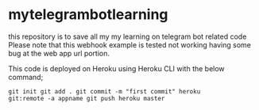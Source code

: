 # mytelegrambotlearning
this repository is to save all my my learning on telegram bot related code
Please note that this webhook example is tested not working having some bug at the web app url portion.

This code is deployed on Heroku using Heroku CLI  with the below command;

<code>git init
git add .
git commit -m "first commit"
heroku git:remote -a  appname
git push heroku master
</code>
